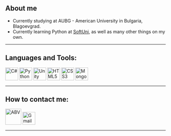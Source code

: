 ## About me
- Currently studying at AUBG - American University in Bulgaria, Blagoevgrad.
- Currently learning Python at [SoftUni](https://softuni.bg/), as well as many other things on my own.
---

## Languages and Tools:
<div>
    <img src="https://cdn.jsdelivr.net/gh/devicons/devicon/icons/csharp/csharp-original.svg" title="C#" alt="C#" style="width:40px;height:40px;" />
    <img src="https://cdn.jsdelivr.net/gh/devicons/devicon/icons/python/python-original-wordmark.svg" title="Python" alt="Python" style="width:40px;height:40px;" />
    <img src="https://cdn.jsdelivr.net/gh/devicons/devicon/icons/unity/unity-original.svg" title="Unity" alt="Unity" style="width:40px;height:40px;" />
    <img src="https://cdn.jsdelivr.net/gh/devicons/devicon/icons/html5/html5-original-wordmark.svg" title="HTML5" alt="HTML5" style="width:40px;height:40px;" />
    <img src="https://cdn.jsdelivr.net/gh/devicons/devicon/icons/css3/css3-original-wordmark.svg" title="CSS3" alt="CSS3" style="width:40px;height:40px;" />
    <img src="https://cdn.jsdelivr.net/gh/devicons/devicon/icons/mongodb/mongodb-original-wordmark.svg" title="MongoDB" alt="MongoDB" style="width:40px;height:40px;" />
</div>

---

## How to contact me:
<a href="mailto::marcello_k@abv.bg" style="height:100px;padding-top:25px;"><img src="https://blog.abv.bg/wp-content/uploads/2009/2011/01/abv-logo.png" style="width:50px" title="ABV" alt="ABV" style="height:70px;" /></a>
<a href="mailto::marcello30032005@gmail.com"><img src="https://th.bing.com/th?id=ODLS.5e7ae0d8-1132-4a2a-8aa8-cb76156d41b8&w=32&h=32&qlt=90&pcl=fffffa&o=6&pid=1.2" title="Gmail" alt="Gmail" style="width:40px;height:40px;" /></a>

---
